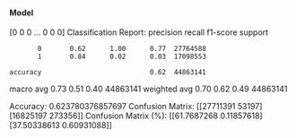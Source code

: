 #### Model
[0 0 0 ... 0 0 0]
Classification Report:
              precision    recall  f1-score   support

           0       0.62      1.00      0.77  27764588
           1       0.84      0.02      0.03  17098553

    accuracy                           0.62  44863141
   macro avg       0.73      0.51      0.40  44863141
weighted avg       0.70      0.62      0.49  44863141

Accuracy: 0.623780376857697
Confusion Matrix:
[[27711391    53197]
 [16825197   273356]]
Confusion Matrix (%):
[[61.7687268   0.11857618]
 [37.50338613  0.60931088]]
